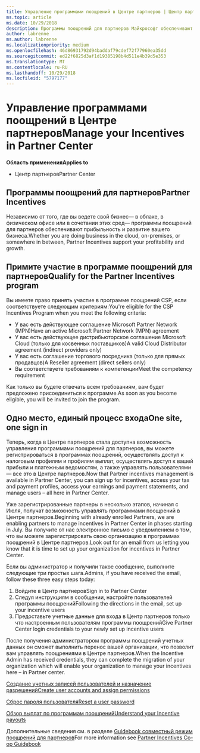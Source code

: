 ```yaml
---
title: Управление программами поощрений в Центре партнеров | Центр партнеров
ms.topic: article
ms.date: 10/29/2018
description: Программы поощрений для партнеров Майкрософт обеспечивают прибыльность и развитие бизнеса партнеров
author: labrenne
ms.author: labrenne
ms.localizationpriority: medium
ms.openlocfilehash: 46d86931792d94baddaf79cdef72f77960ea35dd
ms.sourcegitcommit: ed22f6825d3af1d19385198b4d511e4b39d5e353
ms.translationtype: MT
ms.contentlocale: ru-RU
ms.lasthandoff: 10/29/2018
ms.locfileid: "5797177"
---
```

# <a name="manage-your-incentives-in-partner-center"></a><span data-ttu-id="4534c-103">Управление программами поощрений в Центре партнеров</span><span class="sxs-lookup"><span data-stu-id="4534c-103">Manage your Incentives in Partner Center</span></span> 

**<span data-ttu-id="4534c-104">Область применения</span><span class="sxs-lookup"><span data-stu-id="4534c-104">Applies to</span></span>**

-  <span data-ttu-id="4534c-105">Центр партнеров</span><span class="sxs-lookup"><span data-stu-id="4534c-105">Partner Center</span></span>

## <a name="partner-incentives"></a><span data-ttu-id="4534c-106">Программы поощрений для партнеров</span><span class="sxs-lookup"><span data-stu-id="4534c-106">Partner Incentives</span></span> 

<span data-ttu-id="4534c-107">Независимо от того, где вы ведете свой бизнес— в облаке, в физическом офисе или в сочетании этих сред— программы поощрений для партнеров обеспечивают прибыльность и развитие вашего бизнеса.</span><span class="sxs-lookup"><span data-stu-id="4534c-107">Whether you are doing business in the cloud, on-premises, or somewhere in between, Partner Incentives support your profitability and growth.</span></span>

## <a name="qualify-for-the-partner-incentives-program"></a><span data-ttu-id="4534c-108">Примите участие в программе поощрений для партнеров</span><span class="sxs-lookup"><span data-stu-id="4534c-108">Qualify for the Partner Incentives program</span></span>

<span data-ttu-id="4534c-109">Вы имеете право принять участие в программе поощрений CSP, если соответствуете следующим критериям:</span><span class="sxs-lookup"><span data-stu-id="4534c-109">You're eligible for the CSP Incentives Program when you meet the following criteria:</span></span>

-   <span data-ttu-id="4534c-110">У вас есть действующее соглашение Microsoft Partner Network (MPN)</span><span class="sxs-lookup"><span data-stu-id="4534c-110">Have an active Microsoft Partner Network (MPN) agreement</span></span> 
-   <span data-ttu-id="4534c-111">У вас есть действующее дистрибьюторское соглашение Microsoft Cloud (только для косвенных поставщиков)</span><span class="sxs-lookup"><span data-stu-id="4534c-111">A valid Cloud Distributor agreement (indirect providers only)</span></span>
-   <span data-ttu-id="4534c-112">У вас есть соглашение торгового посредника (только для прямых продавцов)</span><span class="sxs-lookup"><span data-stu-id="4534c-112">A Reseller agreement (direct sellers only)</span></span>
-   <span data-ttu-id="4534c-113">Вы соответствуете требованиям к компетенции</span><span class="sxs-lookup"><span data-stu-id="4534c-113">Meet the competency requirement</span></span>

<span data-ttu-id="4534c-114">Как только вы будете отвечать всем требованиям, вам будет предложено присоединиться к программе.</span><span class="sxs-lookup"><span data-stu-id="4534c-114">As soon as you become eligible, you will be invited to join the program.</span></span>

## <a name="one-site-one-sign-in"></a><span data-ttu-id="4534c-115">Одно место, единый процесс входа</span><span class="sxs-lookup"><span data-stu-id="4534c-115">One site, one sign in</span></span>

<span data-ttu-id="4534c-116">Теперь, когда в Центре партнеров стала доступна возможность управления программами поощрений для партнеров, вы можете регистрироваться в программах поощрений, осуществлять доступ к налоговым профилям и профилям выплат, осуществлять доступ к вашей прибыли и платежным ведомостям, а также управлять пользователями— все это в Центре партнеров.</span><span class="sxs-lookup"><span data-stu-id="4534c-116">Now that Partner incentives management is available in Partner Center, you can sign up for incentives, access your tax and payment profiles, access your earnings and payment statements, and manage users – all here in Partner Center.</span></span> 

<span data-ttu-id="4534c-117">Уже зарегистрированные партнеры в несколько этапов, начиная с Июля, получат возможность управлять программами поощрений в Центре партнеров.</span><span class="sxs-lookup"><span data-stu-id="4534c-117">Beginning with already enrolled Partners, we are enabling partners to manage incentives in Partner Center in phases starting in July.</span></span> <span data-ttu-id="4534c-118">Вы получите от нас электронное письмо с уведомлением о том, что вы можете зарегистрировать свою организацию в программах поощрений в Центре партнеров.</span><span class="sxs-lookup"><span data-stu-id="4534c-118">Look out for an email from us letting you know that it is time to set up your organization for incentives in Partner Center.</span></span> 

<span data-ttu-id="4534c-119">Если вы администратор и получили такое сообщение, выполните следующие три простых шага.</span><span class="sxs-lookup"><span data-stu-id="4534c-119">Admins, if you have received the email, follow these three easy steps today:</span></span>

1.  <span data-ttu-id="4534c-120">Войдите в Центр партнеров</span><span class="sxs-lookup"><span data-stu-id="4534c-120">Sign in to Partner Center</span></span> 
2.  <span data-ttu-id="4534c-121">Следуя инструкциям в сообщении, настройте пользователей программы поощрений</span><span class="sxs-lookup"><span data-stu-id="4534c-121">Following the directions in the email, set up your incentive users</span></span> 
3.  <span data-ttu-id="4534c-122">Предоставьте учетные данные для входа в Центр партнеров только что настроенным пользователям программы поощрений</span><span class="sxs-lookup"><span data-stu-id="4534c-122">Give Partner Center login credentials to your newly set up incentive users</span></span>

<span data-ttu-id="4534c-123">После получения администратором программы поощрений учетных данных он сможет выполнить перенос вашей организации, что позволит вам управлять поощрениями в Центре партнеров.</span><span class="sxs-lookup"><span data-stu-id="4534c-123">When the Incentive Admin has received credentials, they can complete the migration of your organization which will enable your organization to manage your incentives here – in Partner center.</span></span>


[<span data-ttu-id="4534c-124">Создание учетных записей пользователей и назначение разрешений</span><span class="sxs-lookup"><span data-stu-id="4534c-124">Create user accounts and assign permissions</span></span>](create-user-accounts-and-set-permissions.md)

[<span data-ttu-id="4534c-125">Сброс пароля пользователя</span><span class="sxs-lookup"><span data-stu-id="4534c-125">Reset a user password</span></span>](reset-a-user-password.md)

[<span data-ttu-id="4534c-126">Обзор выплат по программам поощрений</span><span class="sxs-lookup"><span data-stu-id="4534c-126">Understand your Incentive payouts</span></span>](understand-incentive-payouts.md)

<span data-ttu-id="4534c-127">Дополнительные сведения см. в разделе [Guidebook совместный режим поощрений для партнеров](https://assets.microsoft.com/coop-guidebook.pdf)</span><span class="sxs-lookup"><span data-stu-id="4534c-127">For more information see [Partner Incentives Co-op Guidebook](https://assets.microsoft.com/coop-guidebook.pdf)</span></span>
